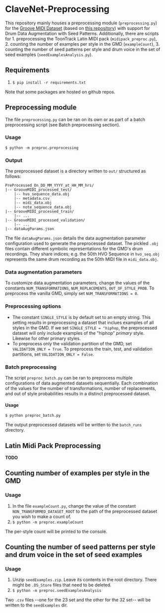 # ClaveNet-Preprocessing

This repository mainly houses a preprocessing module (`preprocessing.py`) for the [Groove MIDI Dataset](https://magenta.tensorflow.org/datasets/groove) (based on [this repository](https://github.com/behzadhaki/GMD2HVO_PreProcessing)) with support for Drum Data Augmentation with Seed Patterns. Additionally, there are scripts for 1. preprocessing the ToonTrack Latin MIDI pack (`midipack_preproc.py`), 2. counting the number of examples per style in the GMD (`exampleCount`), 3. counting the number of seed patterns per style and drum voice in the set of seed examples (`seedExamplesAnalysis.py`).

## Requirements

1. `$ pip install -r requirements.txt`

Note that some packages are hosted on github repos.

## Preprocessing module

The file `preprocessing.py` can be ran on its own or as part of a batch preprocessing script (see Batch preprocessing section).

### Usage

```$ python -m preproc.preprocessing```

### Output

The preprocessed dataset is a directory written to `out/` structured as follows:

```
PreProcessed_On_DD_MM_YYYY_at_HH_MM_hrs/
|-- GrooveMIDI_processed_test/
    |-- hvo_sequence_data.obj
    |-- metadata.csv
    |-- midi_data.obj
    |-- note_sequence_data.obj
|-- GrooveMIDI_processed_train/
    |-- ...
|-- GrooveMIDI_processed_validation/
    |-- ...
|-- dataAugParams.json
```

The file `dataAugParams.json` details the data augmentation parameter configuration used to generate the preprocessed dataset. The pickled `.obj` files contain different symbolic representations for the GMD's drum recordings. They share indices; e.g. the 50th HVO Sequence in `hvo_seq.obj` represents the same drum recording as the 50th MIDI file in `midi_data.obj`.

### Data augmentation parameters

To customize data augmentation parameters, change the values of the constants `NUM_TRANSFORMATIONS`, `NUM_REPLACEMENTS`, `OUT_OF_STYLE_PROB`. To preprocess the vanilla GMD, simply set `NUM_TRANSFORMATIONS = 0`.

### Preprocessing options

* The constant `SINGLE_STYLE` is by default set to an empty string. This setting results in preprocessing a dataset that inclues examples of all styles in the GMD. If we set `SINGLE_STYLE = "hiphop`, the preprocessed dataset will only include examples of the "hiphop" *primary* style. Likewise for other primary styles.
* To preprocess only the validation partition of the GMD, set `VALIDATION_ONLY = True`. To preprocess the train, test, and validation partitions, set `VALIDATION_ONLY = False`.

### Batch preprocessing

The script `preproc_batch.py` can be ran to preprocess multiple configurations of data augmented datasets sequentially. Each combination of the values for the number of transformations, number of replacements, and out of style probabilities results in a distinct preprocessed dataset. 

#### Usage

```$ python preproc_batch.py```

The output preprocessed datasets will be written to the `batch_runs` directory.

## Latin Midi Pack Preprocessing

**TODO**

## Counting number of examples per style in the GMD

### Usage
1. In the file `exampleCount.py`, change the value of the constant `NON_TRANSFORMED_DATASET_ROOT` to the path of the preprocessed dataset you wish to make a count of.
2. ```$ python -m preproc.exampleCount```

The per-style count will be printed to the console.

## Counting the number of seed patterns per style and drum voice in the set of seed examples

### Usage
1. Unzip `seedExamples.zip`. Leave its contents in the root directory. There might be `.DS_Store` files that need to be deleted. 
2. ```$ python -m preproc.seedExamplesAnalysis ```

Two `.csv` files --one for the 23 set and the other for the 32 set-- will be written to the `seedExamples` dir.
